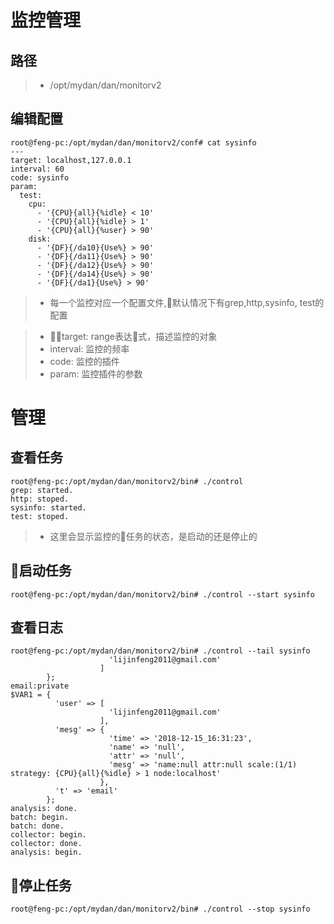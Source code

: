 # 监控管理

## 路径
> * /opt/mydan/dan/monitorv2

## 编辑配置
```
root@feng-pc:/opt/mydan/dan/monitorv2/conf# cat sysinfo
---
target: localhost,127.0.0.1
interval: 60
code: sysinfo
param:
  test:
    cpu:
      - '{CPU}{all}{%idle} < 10'
      - '{CPU}{all}{%idle} > 1'
      - '{CPU}{all}{%user} > 90'
    disk:
      - '{DF}{/da10}{Use%} > 90'
      - '{DF}{/da11}{Use%} > 90'
      - '{DF}{/da12}{Use%} > 90'
      - '{DF}{/da14}{Use%} > 90'
      - '{DF}{/da1}{Use%} > 90'
```

> * 每一个监控对应一个配置文件,默认情况下有grep,http,sysinfo, test的配置

> * target: range表达式，描述监控的对象
> * interval: 监控的频率
> * code: 监控的插件
> * param: 监控插件的参数


# 管理

## 查看任务
```
root@feng-pc:/opt/mydan/dan/monitorv2/bin# ./control
grep: started.
http: stoped.
sysinfo: started.
test: stoped.
```
> * 这里会显示监控的任务的状态，是启动的还是停止的

## 启动任务
```
root@feng-pc:/opt/mydan/dan/monitorv2/bin# ./control --start sysinfo
```

## 查看日志
```
root@feng-pc:/opt/mydan/dan/monitorv2/bin# ./control --tail sysinfo
                      'lijinfeng2011@gmail.com'
                    ]
        };
email:private
$VAR1 = {
          'user' => [
                      'lijinfeng2011@gmail.com'
                    ],
          'mesg' => {
                      'time' => '2018-12-15_16:31:23',
                      'name' => 'null',
                      'attr' => 'null',
                      'mesg' => 'name:null attr:null scale:(1/1) strategy: {CPU}{all}{%idle} > 1 node:localhost'
                    },
          't' => 'email'
        };
analysis: done.
batch: begin.
batch: done.
collector: begin.
collector: done.
analysis: begin.
```

## 停止任务
```
root@feng-pc:/opt/mydan/dan/monitorv2/bin# ./control --stop sysinfo
```
